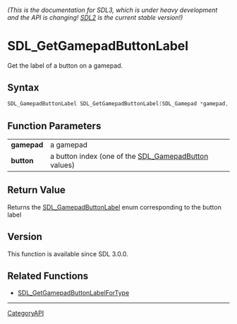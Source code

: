 ###### (This is the documentation for SDL3, which is under heavy development and the API is changing! [SDL2](https://wiki.libsdl.org/SDL2/) is the current stable version!)
# SDL_GetGamepadButtonLabel

Get the label of a button on a gamepad.

## Syntax

```c
SDL_GamepadButtonLabel SDL_GetGamepadButtonLabel(SDL_Gamepad *gamepad, SDL_GamepadButton button);

```

## Function Parameters

|                 |                                                                           |
| --------------- | ------------------------------------------------------------------------- |
| **gamepad**     | a gamepad                                                                 |
| **button**      | a button index (one of the [SDL_GamepadButton](SDL_GamepadButton.md) values) |

## Return Value

Returns the [SDL_GamepadButtonLabel](SDL_GamepadButtonLabel.md) enum
corresponding to the button label

## Version

This function is available since SDL 3.0.0.

## Related Functions

* [SDL_GetGamepadButtonLabelForType](SDL_GetGamepadButtonLabelForType.md)

----
[CategoryAPI](CategoryAPI.md)
